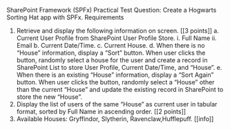 SharePoint Framework (SPFx) Practical Test
Question: Create a Hogwarts Sorting Hat app with SPFx.
Requirements

1. Retrieve and display the following information on screen. [[3 points]]
   a. Current User Profile from SharePoint User Profile Store.
   i. Full Name
   ii. Email
   b. Current Date/Time.
   c. Current House.
   d. When there is no “House” information, display a “Sort” button. When user clicks the button, randomly select a house for the user and create a record in SharePoint List to store User Profile, Current Date/Time, and “House”.
   e. When there is an existing “House” information, display a “Sort Again” button. When user clicks the button, randomly select a “House” other than the current “House” and update the existing record in SharePoint to store the new “House”.
2. Display the list of users of the same “House” as current user in tabular format, sorted by Full Name in ascending order. [[2 points]]
3. Available Houses: Gryffindor, Slytherin, Ravenclaw,Hufflepuff. [[info]]
